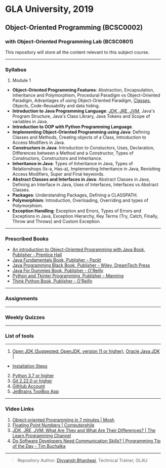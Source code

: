 # GLA University, 2019
## Object-Oriented Programming (BCSC0002)
### with Object-Oriented Programming Lab (BCSC0801)

This repository will store all the content relevant to this subject course.
___

### Syllabus
1. Module 1
 - **Object-Oriented Programming Features**: Abstraction, Encapsulation, Inheritance and Polymorphism, Procedural Paradigm vs Object-Oriented Paradigm, Advantages of using Object-Oriented Paradigm, [Classes](https://github.com/dbc2201/GLAU_BCSC0002/blob/master/Codes/Module1/SimpleClass.java), Objects, Code-Reusability and data hiding.  
 - **Introduction to Java Programming Language**: [JDK, JRE, JVM](/Notes/JDK-JRE-JVM.md), Java's Program Structure, Java's Class Library, Java Tokens and Scope of variables in Java.
 - **Introduction to OOP with Python Programming Language**.
 - **Implementing Object-Oriented Programming using Java**: Defining Classes and Methods, Creating objects of a Class, Introduction to Access Modifiers in Java.
 - **Constructors in Java**: Introduction to Constuctors, Uses, Declaration, Differences between a Method and a Constructor, Types of Constructors, Constructors and Inheritance.
 - **Inheritance in Java**: Types of Inheritance in Java, Types of Relationshops (Is-a, Has-a), Implementing Inheritance in Java, Revisiting Access Modifiers, Super and Final keywords.
 - **Abstract Classes and Interfaces in Java**: Abstract Classes in Java, Defining an Interface in Java, Uses of Interfaces, Interfaces vs Abstract Classes.
 - **Packages**: Understanding Packages, Defining a CLASSPATH.
 - **Polymorphism**: Introduction, Overloading, Overriding and types of Polymorphism.
 - **Exception Handling**: Exception and Errors, Types of Errors and Exceptions in Java, Exception Hierarchy, Key Terms (Try, Catch, Finally, Throw and Throws) and Custom Exception.
___

### Prescribed Books
- [An introduction to Object-Oriented Programming with Java Book, Publisher - Prentice Hall](https://www.amazon.in/Introduction-Object-Oriented-Programming-Java-Intl/dp/0071283684?tag=googinhydr18418-21&tag=googinkenshoo-21&ascsubtag=_k_EAIaIQobChMIwNywtaPi4wIV2g0rCh14qAudEAQYASABEgKRSvD_BwE_k_&gclid=EAIaIQobChMIwNywtaPi4wIV2g0rCh14qAudEAQYASABEgKRSvD_BwE)
- [Java Fundamentals Book, Publisher - Packt](https://www.packtpub.com/application-development/java-fundamentals)
- [Java Programming Black Book, Publisher - Wiley, DreamTech Press](https://www.amazon.in/Java-8-Programming-Black-Book/dp/9351197581)
- [Java For Dummies Book, Publisher - O'Reilly](https://www.amazon.in/Java-Dummies-Computers-Barry-Burd-ebook/dp/B06XHK2C4N?tag=googinhydr18418-21&tag=googinkenshoo-21&ascsubtag=_k_EAIaIQobChMIvu7XvaTi4wIVizgrCh3Z4AVbEAQYBSABEgIX_vD_BwE_k_&gclid=EAIaIQobChMIvu7XvaTi4wIVizgrCh3Z4AVbEAQYBSABEgIX_vD_BwE)
- [Python and Tkinter Programming, Publisher - Manning](https://www.manning.com/books/python-and-tkinter-programming)
- [Think Python Book, Publisher - O'Reilly](https://www.amazon.in/Think-Python-Like-Computer-Scientist/dp/9352134753?tag=googinhydr18418-21&tag=googinkenshoo-21&ascsubtag=_k_EAIaIQobChMImoj34qTi4wIVzIBwCh3j4w8ZEAQYASABEgK5WvD_BwE_k_&gclid=EAIaIQobChMImoj34qTi4wIVzIBwCh3j4w8ZEAQYASABEgK5WvD_BwE)
___

### Assignments
___

### Weekly Quizzes
___

### List of tools
___

1. [Open JDK (Suggested: OpenJDK, version 11 or higher)](https://jdk.java.net), [Oracle Java JDK](https://www.oracle.com/technetwork/java/javase/downloads/jdk12-downloads-5295953.html) |  
- [Installation Steps](Installation/JDK.md)  
2. [Python 3.7 or higher](https://www.python.org/downloads/)
3. [Git 2.22.0 or higher](https://git-scm.com/downloads)
4. [GitHub Account](https://github.com)
5. [JetBrains ToolBox App](https://www.jetbrains.com/toolbox/download/download-thanks.html)

___

### Video Links
1. [Object-oriented Programming in 7 minutes | Mosh](https://youtu.be/pTB0EiLXUC8)
2. [Floating Point Numbers | Computerphile](https://youtu.be/PZRI1IfStY0)
3. [JDK, JRE, JVM: What Are They and What Are Their Differences? | The Learn Programming Channel
](https://youtu.be/BXFHuaQNnLo)
4. [Do Software Developers Need Communication Skills? | Programming Tip of the Day - Tim Buchalka](https://youtu.be/Kqq8HQbYEG0)  
___
> Repository Author: [Divyansh Bhardwaj](mailto:divyansh.bhardwaj@gla.ac.in), Technical Trainer, GLAU
